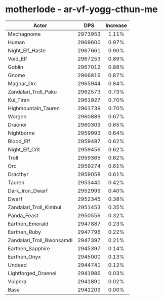 # motherlode - ar-vf-yogg-cthun-me
| Actor | DPS | Increase |
|---|:---:|:---:|
|Mechagnome|2973953|1.11%|
|Human|2969600|0.97%|
|Night_Elf_Haste|2967661|0.90%|
|Void_Elf|2967253|0.89%|
|Goblin|2967012|0.88%|
|Gnome|2966816|0.87%|
|Maghar_Orc|2965944|0.84%|
|Zandalari_Troll_Paku|2962573|0.73%|
|Kul_Tiran|2961927|0.70%|
|Highmountain_Tauren|2961739|0.70%|
|Worgen|2960889|0.67%|
|Draenei|2960309|0.65%|
|Nightborne|2959993|0.64%|
|Blood_Elf|2959487|0.62%|
|Night_Elf_Crit|2959456|0.62%|
|Troll|2959365|0.62%|
|Orc|2959274|0.61%|
|Dracthyr|2959058|0.61%|
|Tauren|2953440|0.42%|
|Dark_Iron_Dwarf|2952999|0.40%|
|Dwarf|2952345|0.38%|
|Zandalari_Troll_Kimbul|2951453|0.35%|
|Panda_Feast|2950556|0.32%|
|Earthen_Emerald|2947887|0.23%|
|Earthen_Ruby|2947796|0.22%|
|Zandalari_Troll_Bwonsamdi|2947397|0.21%|
|Earthen_Sapphire|2945397|0.14%|
|Earthen_Onyx|2945000|0.13%|
|Undead|2944741|0.12%|
|Lightforged_Draenei|2941986|0.03%|
|Vulpera|2941891|0.02%|
|Base|2941209|0.00%|
